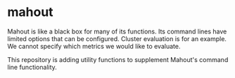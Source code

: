 # mahout

Mahout is like a black box for many of its functions. Its command lines have limited options that can be configured. Cluster evaluation is for an example. We cannot specify which metrics we would like to evaluate.

This repository is adding utility functions to supplement Mahout's command line functionality.
